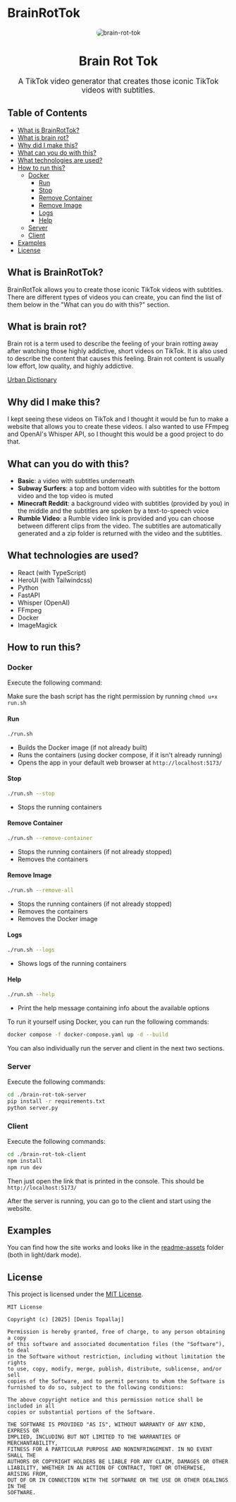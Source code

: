 # BrainRotTok

<div style="text-align: center; margin-bottom: 20px;">
    <img src="./brain-rot-tok-client/public/favicon.ico" alt="brain-rot-tok" style="max-width: 150px; height: auto; border-radius: 8px;">

<h1 style="text-align: center; font-size: 2em;">Brain Rot Tok</h1>

<p style="text-align: center; font-size: 1.2em;">
    A TikTok video generator that creates those iconic TikTok videos with subtitles.
</p>
</div>

## Table of Contents

- [What is BrainRotTok?](#what-is-brainrottok)
- [What is brain rot?](#what-is-brain-rot)
- [Why did I make this?](#why-did-i-make-this)
- [What can you do with this?](#what-can-you-do-with-this)
- [What technologies are used?](#what-technologies-are-used)
- [How to run this?](#how-to-run-this)
  - [Docker](#docker)
    - [Run](#run)
    - [Stop](#stop)
    - [Remove Container](#remove-container)
    - [Remove Image](#remove-image)
    - [Logs](#logs)
    - [Help](#help)
  - [Server](#server)
  - [Client](#client)
- [Examples](#examples)
- [License](#license)

## What is BrainRotTok?

BrainRotTok allows you to create those iconic TikTok videos with subtitles. There are different types of videos you can create, you can find the list of them below in the "What can you do with this?" section.

## What is brain rot?

Brain rot is a term used to describe the feeling of your brain rotting away after watching those highly addictive, short videos on TikTok. It is also used to describe the content that causes this feeling. Brain rot content is usually low effort, low quality, and highly addictive.

[Urban Dictionary](https://www.urbandictionary.com/define.php?term=Brainrot%20Content)

## Why did I make this?

I kept seeing these videos on TikTok and I thought it would be fun to make a website that allows you to create these videos. I also wanted to use FFmpeg and OpenAI's Whisper API, so I thought this would be a good project to do that.

## What can you do with this?

- **Basic**: a video with subtitles underneath
- **Subway Surfers**: a top and bottom video with subtitles for the bottom video and the top video is muted
- **Minecraft Reddit**: a background video with subtitles (provided by you) in the middle and the subtitles are spoken by a text-to-speech voice
- **Rumble Video**: a Rumble video link is provided and you can choose between different clips from the video. The subtitles are automatically generated and a zip folder is returned with the video and the subtitles.

## What technologies are used?

- React (with TypeScript)
- HeroUI (with Tailwindcss)
- Python
- FastAPI
- Whisper (OpenAI)
- FFmpeg
- Docker
- ImageMagick

## How to run this?

### Docker

Execute the following command:

Make sure the bash script has the right permission by running `chmod u+x run.sh`

#### Run

```bash
./run.sh
```

- Builds the Docker image (if not already built)
- Runs the containers (using docker compose, if it isn't already running)
- Opens the app in your default web browser at `http://localhost:5173/`

#### Stop

```bash
./run.sh --stop
```

- Stops the running containers

#### Remove Container

```bash
./run.sh --remove-container
```

- Stops the running containers (if not already stopped)
- Removes the containers

#### Remove Image

```bash
./run.sh --remove-all
```

- Stops the running containers (if not already stopped)
- Removes the containers
- Removes the Docker image

#### Logs

```bash
./run.sh --logs
```

- Shows logs of the running containers

#### Help

```bash
./run.sh --help
```

- Print the help message containing info about the available options

To run it yourself using Docker, you can run the following commands:

```bash
docker compose -f docker-compose.yaml up -d --build
```

You can also individually run the server and client in the next two sections.

### Server

Execute the following commands:

```bash
cd ./brain-rot-tok-server
pip install -r requirements.txt
python server.py
```

### Client

Execute the following commands:

```bash
cd ./brain-rot-tok-client
npm install
npm run dev
```

Then just open the link that is printed in the console. This should be `http://localhost:5173/`

After the server is running, you can go to the client and start using the website.

## Examples

You can find how the site works and looks like in the [readme-assets](/readme-assets/) folder (both in light/dark mode).

## License

This project is licensed under the [MIT License](https://choosealicense.com/licenses/mit/).

```plaintext
MIT License

Copyright (c) [2025] [Denis Topallaj]

Permission is hereby granted, free of charge, to any person obtaining a copy
of this software and associated documentation files (the "Software"), to deal
in the Software without restriction, including without limitation the rights
to use, copy, modify, merge, publish, distribute, sublicense, and/or sell
copies of the Software, and to permit persons to whom the Software is
furnished to do so, subject to the following conditions:

The above copyright notice and this permission notice shall be included in all
copies or substantial portions of the Software.

THE SOFTWARE IS PROVIDED "AS IS", WITHOUT WARRANTY OF ANY KIND, EXPRESS OR
IMPLIED, INCLUDING BUT NOT LIMITED TO THE WARRANTIES OF MERCHANTABILITY,
FITNESS FOR A PARTICULAR PURPOSE AND NONINFRINGEMENT. IN NO EVENT SHALL THE
AUTHORS OR COPYRIGHT HOLDERS BE LIABLE FOR ANY CLAIM, DAMAGES OR OTHER
LIABILITY, WHETHER IN AN ACTION OF CONTRACT, TORT OR OTHERWISE, ARISING FROM,
OUT OF OR IN CONNECTION WITH THE SOFTWARE OR THE USE OR OTHER DEALINGS IN THE
SOFTWARE.
```
